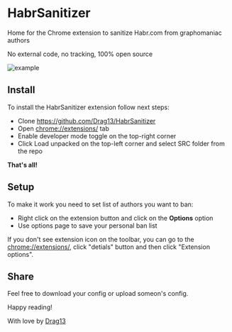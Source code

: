 # HabrSanitizer

Home for the Chrome extension to sanitize Habr.com from graphomaniac authors

No external code, no tracking, 100% open source

![example](https://raw.githubusercontent.com/Drag13/HabrSanitizer/master/docs/example.jpg)

## Install

To install the HabrSanitizer extension follow next steps:

* Clone https://github.com/Drag13/HabrSanitizer
* Open [chrome://extensions/](chrome://extensions/) tab
* Enable developer mode toggle on the top-right corner
* Click Load unpacked on the top-left corner and select SRC folder from the repo

**That's all!**

## Setup

To make it work you need to set list of authors you want to ban:

* Right click on the extension button and click on the **Options** option
* Use options page to save your personal ban list

If you don't see extension icon on the toolbar, you can go to the [chrome://extensions/](chrome://extensions/), click "detials" button and then click "Extension options".

## Share

Feel free to download your config or upload someon's config.

Happy reading!

With love by [Drag13](https://drag13.io)
